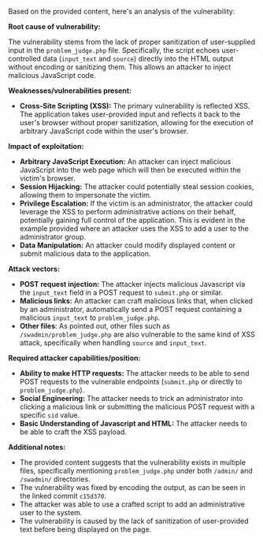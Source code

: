 Based on the provided content, here's an analysis of the vulnerability:

**Root cause of vulnerability:**

The vulnerability stems from the lack of proper sanitization of user-supplied input in the `problem_judge.php` file. Specifically, the script echoes user-controlled data (`input_text` and `source`) directly into the HTML output without encoding or sanitizing them. This allows an attacker to inject malicious JavaScript code.

**Weaknesses/vulnerabilities present:**

- **Cross-Site Scripting (XSS):** The primary vulnerability is reflected XSS. The application takes user-provided input and reflects it back to the user's browser without proper sanitization, allowing for the execution of arbitrary JavaScript code within the user's browser.

**Impact of exploitation:**

- **Arbitrary JavaScript Execution:** An attacker can inject malicious JavaScript into the web page which will then be executed within the victim's browser.
- **Session Hijacking:** The attacker could potentially steal session cookies, allowing them to impersonate the victim.
- **Privilege Escalation:** If the victim is an administrator, the attacker could leverage the XSS to perform administrative actions on their behalf, potentially gaining full control of the application. This is evident in the example provided where an attacker uses the XSS to add a user to the administrator group.
- **Data Manipulation:** An attacker could modify displayed content or submit malicious data to the application.

**Attack vectors:**

- **POST request injection:** The attacker injects malicious Javascript via the `input_text` field in a POST request to `submit.php` or similar.
- **Malicious links:**  An attacker can craft malicious links that, when clicked by an administrator, automatically send a POST request containing a malicious `input_text` to `problem_judge.php`.
- **Other files**: As pointed out, other files such as `/swadmin/problem_judge.php` are also vulnerable to the same kind of XSS attack, specifically when handling `source` and `input_text`.

**Required attacker capabilities/position:**

- **Ability to make HTTP requests:** The attacker needs to be able to send POST requests to the vulnerable endpoints (`submit.php` or directly to `problem_judge.php`).
- **Social Engineering:** The attacker needs to trick an administrator into clicking a malicious link or submitting the malicious POST request with a specific `sid` value.
- **Basic Understanding of Javascript and HTML:** The attacker needs to be able to craft the XSS payload.

**Additional notes:**

- The provided content suggests that the vulnerability exists in multiple files, specifically mentioning `problem_judge.php` under both `/admin/` and `/swadmin/` directories.
- The vulnerability was fixed by encoding the output, as can be seen in the linked commit `c15d370`.
- The attacker was able to use a crafted script to add an administrative user to the system.
- The vulnerability is caused by the lack of sanitization of user-provided text before being displayed on the page.